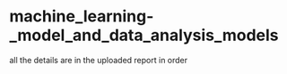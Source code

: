# machine_learning-_model_and_data_analysis_models

all the details are in the uploaded report in order 
